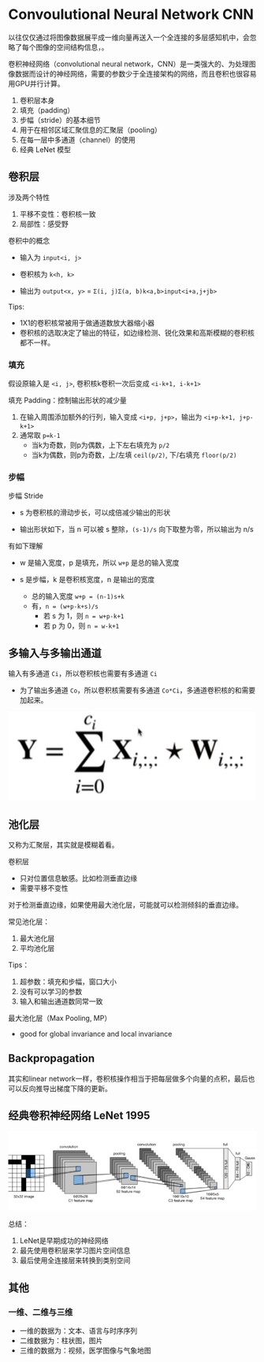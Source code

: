 # Convoulutional Neural Network CNN

以往仅仅通过将图像数据展平成一维向量再送入一个全连接的多层感知机中，会忽略了每个图像的空间结构信息，。

卷积神经网络（convolutional neural network，CNN）是一类强大的、为处理图像数据而设计的神经网络，需要的参数少于全连接架构的网络，而且卷积也很容易用GPU并行计算。

1. 卷积层本身
2. 填充（padding）
3. 步幅（stride）的基本细节
4. 用于在相邻区域汇聚信息的汇聚层（pooling）
5. 在每一层中多通道（channel）的使用
6. 经典 LeNet 模型

## 卷积层

涉及两个特性

1.   平移不变性：卷积核一致
2.   局部性：感受野

卷积中的概念

- 输入为 `input<i, j>`
- 卷积核为 `k<h, k>`

- 输出为 `output<x, y>` = `Σ(i, j)Σ(a, b)k<a,b>input<i+a,j+jb>`

Tips:

-   1X1的卷积核常被用于做通道数放大器缩小器
-   卷积核的选取决定了输出的特征，如边缘检测、锐化效果和高斯模糊的卷积核都不一样。

### 填充

假设原输入是 `<i, j>`, 卷积核k卷积一次后变成 `<i-k+1, i-k+1>`

填充 Padding：控制输出形状的减少量

1.   在输入周围添加额外的行列，输入变成 `<i+p, j+p>`，输出为 `<i+p-k+1, j+p-k+1>`
2.   通常取 `p=k-1`
     -   当k为奇数，则p为偶数，上下左右填充为 `p/2`
     -   当k为偶数，则p为奇数，上/左填 `ceil(p/2)`, 下/右填充 `floor(p/2)`

### 步幅

步幅 Stride

-  s 为卷积核的滑动步长，可以成倍减少输出的形状

-  输出形状如下，当 n 可以被 s 整除，`(s-1)/s` 向下取整为零，所以输出为 n/s

有如下理解

- w 是输入宽度，p 是填充，所以 `w+p` 是总的输入宽度

- s 是步幅，k 是卷积核宽度，n 是输出的宽度
  - 总的输入宽度 `w+p = (n-1)s+k`
  - 有，`n = (w+p-k+s)/s`
    - 若 s 为 1，则 `n = w+p-k+1`
    - 若 p 为 0，则 `n = w-k+1`

## 多输入与多输出通道

输入有多通道 `Ci`，所以卷积核也需要有多通道 `Ci`

- 为了输出多通道 `Co`，所以卷积核需要有多通道 `Co*Ci`，多通道卷积核的和需要加起来。

![image-20240923220209586](./20240923-cnn-convolutional-neural-network.assets/image-20240923220209586.png)



## 池化层

又称为汇聚层，其实就是模糊着看。

卷积层

-   只对位置信息敏感。比如检测垂直边缘
-   需要平移不变性

对于检测垂直边缘，如果使用最大池化层，可能就可以检测倾斜的垂直边缘。

常见池化层：

1.   最大池化层
2.   平均池化层

Tips：

1.   超参数：填充和步幅，窗口大小
2.   没有可以学习的参数
3.   输入和输出通道数同常一致

最大池化层（Max Pooling, MP）

- good for global invariance and local invariance

## Backpropagation

其实和linear network一样，卷积核操作相当于把每层做多个向量的点积，最后也可以反向推导出梯度下降的更新。

## 经典卷积神经网络 LeNet 1995

![image-20240923220932708](./20240923-cnn-convolutional-neural-network.assets/image-20240923220932708.png)

总结：

1.   LeNet是早期成功的神经网络
2.   最先使用卷积层来学习图片空间信息
3.   最后使用全连接层来转换到类别空间

## 其他

### 一维、二维与三维

- 一维的数据为：文本、语言与时序序列
- 二维数据为：柱状图，图片
- 三维的数据为：视频，医学图像与气象地图

